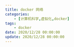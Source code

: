 ```yaml
---
title: docker 网络
categories: 
	- [计算机科学,虚拟化,docker]
tags:
	- docker
date: 2020/12/28 00:00:00
update: 2020/12/28 00:00:00
---
```


